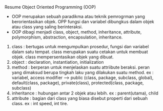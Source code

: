 Resume Object Oriented Programming (OOP)

- OOP merupakan sebuah paradikma atau teknik pemrogrman yang berorientasikan objek. OPP fungsi dan variabel dibungkus dalam objek atau class yang saling berinteraksi. 
- OOP dibagi menjadi class, object, method, inheritance, attribute,  polymorphism, abstraction, encapsulation, inheritance.  
1. class : bertugas untuk mengumpulkan prosedur, fungsi dan variabel dalam satu tempat. class merupakan suatu cetakan untuk membuat objek. class mempersentasikan objek yang dibuat. 
2. object : declaration, instantiation, initialization 
3. method : berperan untuk menjelaskan suatu attriibute beraksi. peran yang dimaksud berupa tingkah laku yang dilakukan suatu method. 
ex : variabel, access modifier --> public (class, package, subclass, global), default(class, package), private(class), protected(class, package, subclass) 
4. inheritance : hubungan antar 2 objek atau lebih. ex : parent(utama), child 
5. attribute : bagian dari class yang biasa disebut properti dari sebuah class. ex : int speed, int tire.   